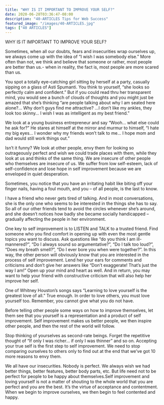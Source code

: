 ```yaml
---
title: "WHY IS IT IMPORTANT TO IMPROVE YOUR SELF?"
date: 2020-06-28T03:36:47-08:00
description: "40-ARTICLES Tips for Web Success"
featured_image: "/images/40-ARTICLES.jpg"
tags: ["40 ARTICLES"]
---
```


WHY IS IT IMPORTANT TO IMPROVE YOUR SELF?

Sometimes, when all our doubts, fears and insecurities wrap ourselves up, we always come up with the idea of “I wish I was somebody else.”  More often than not, we think and believe that someone or rather, most people are better than us.- when in reality, the fact is, most people are more scared than us.

You spot a totally eye-catching girl sitting by herself at a party, casually sipping on a glass of Asti Spumanti. You think to yourself, “she looks so perfectly calm and confident.” But if you could read thru her transparent mind, you would see a bunch of clouds of thoughts and you might just be amazed that she’s thinking “are people talking about why I am seated here alone?... Why don’t guys find me attractive? …I don’t like my ankles, they look too skinny… I wish I was as intelligent as my best friend.”

We look at a young business entrepreneur and say “Wooh… what else could he ask for?” He stares at himself at the mirror and murmur to himself, “I hate my big eyes… I wonder why my friends won’t talk to me… I hope mom and dad would still work things out.” 

Isn’t it funny? We look at other people, envy them for looking so outrageously perfect and wish we could trade places with them, while they look at us and thinks of the same thing. We are insecure of other people who themselves are insecure of us. We suffer from low self-esteem, lack of self-confidence and lose hope in self improvement because we are enveloped in quiet desperation.

Sometimes, you notice that you have an irritating habit like biting off your finger nails, having a foul mouth, and you – of all people, is the last to know.

I have a friend who never gets tired of talking. And in most conversations, she is the only one who seems to be interested in the things she has to say. So all of our other friends tend to avoid the circles whenever she’s  around, and she doesn’t notices how badly she became socially handicapped – gradually affecting the people in her environment.

One key to self improvement is to LISTEN and TALK to a trusted friend. Find someone who you find comfort in opening up with even the most gentle topics you want to discuss. Ask questions like “do you think I am ill-mannered?”,  “Do I always sound so argumentative?”,  “Do I talk too loud?”,  “Does my breath smell?”,  “Do I ever bore you when were together?”.  In this way, the other person will obviously know that you are interested in the process of self improvement. Lend her your ears for comments and criticisms and don’t give her answers like “Don’t exaggerate! That’s just the way I am!”  Open up your mind and heart as well. And in return, you may want to help your friend with constructive criticism that will also help her improve her self.

One of Whitney Houston’s songs says “Learning to love yourself is the greatest love of all.” True enough. In order to love others, you must love yourself too. Remember, you cannot give what you do not have.

Before telling other people some ways on how to improve themselves, let them see that you yourself is a representation and a product of self improvement. Self improvement makes us better people, we then inspire other people, and then the rest of the world will follow.

Stop thinking of yourselves as second-rate beings. Forget the repetitive thought of “If only I was richer… if only I was thinner” and so on.  Accepting your true self is the first step to self improvement. We need to stop comparing ourselves to others only to find out at the end that we’ve got  10 more reasons to envy them.

We all have our insecurities. Nobody is perfect. We always wish we had better things, better features, better body parts, etc. But life need not to be perfect for people to be happy about themselves.Self improvement and loving yourself is not a matter of shouting to the whole world that you are perfect and you are the best. It’s the virtue of acceptance and contentment. When we begin to improve ourselves, we then begin to feel contented and happy.



